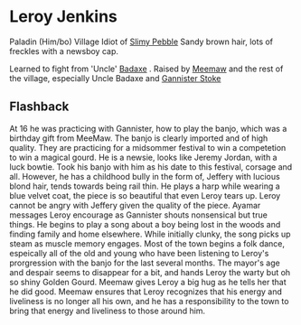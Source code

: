 # Leroy Jenkins 
Paladin (Him/bo) 
Village Idiot of [Slimy Pebble](SlimyPebble) 
Sandy brown hair, lots of freckles with a newsboy cap. 

Learned to fight from 'Uncle' [Badaxe](WarvynBadaxe) . Raised by [Meemaw](Meemaw) and the rest of the village, especially Uncle Badaxe and [Gannister Stoke](Player%20Charaters/GannisterStoke.md) 

## Flashback

At 16 he was practicing with Gannister, how to play the banjo, which was a birthday gift from MeeMaw. The banjo is clearly imported and of high quality. They are practicing for a midsommer festival to win a competetion to win a magical gourd. He is a newsie, looks like Jeremy Jordan, with a luck bowtie. Took his banjo with him as his date to this festival, corsage and all. However, he has a childhood bully in the form of, Jeffery with lucious blond hair, tends towards being rail thin. 
He plays a harp while wearing a blue velvet coat, the piece is so beautiful that even Leroy tears up. Leroy cannot be angry with Jeffery given the quality of the piece. Ayamar messages Leroy encourage as Gannister shouts nonsensical but true things. He begins to play a song about a boy being lost in the woods and finding family and home elsewhere. While initially clunky, the song picks up steam as muscle memory engages. Most of the town begins a folk dance, espeically all of the old and young who have been listening to Leroy's prorgression with the banjo for the last several months. 
The mayor's age and despair seems to disappear for a bit, and hands Leroy the warty but oh so shiny Golden Gourd. Meemaw gives Leroy a big hug as he tells her that he did good. Meemaw ensures that Leroy recognizes that his energy and liveliness is no longer all his own, and he has a responsibility to the town to bring that energy and liveliness to those around him.